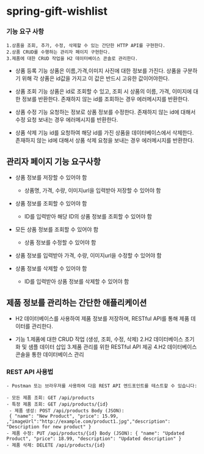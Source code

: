 # spring-gift-wishlist
### 기능 요구 사항
    1.상품을 조회, 추가, 수정, 삭제할 수 있는 간단한 HTTP API를 구현한다.
    2.상품 CRUD를 수행하는 관리자 페이지 구현한다.
    3.제품에 대한 CRUD 작업을 H2 데이터베이스 콘솔로 관리한다.

- 상품 등록 기능
  상품은 이름,가격,이미지 사진에 대한 정보를 가진다.
  상품을 구분하기 위해 각 상품은 id값을 가지고 이 값은 반드시 고유한 값이어야한다.

- 상품 조회 기능
  상품은 id로 조회할 수 있고, 조회 시 상품의 이름, 가격, 이미지에 대한 정보를 반환한다.
  존재하지 않는 id를 조회하는 경우 에러메시지를 반환한다.

- 상품 수정 기능
  요청하는 정보로 상품 정보를 수정한다.
  존재하지 않는 id에 대해서 수정 요청 보내는 경우 에러메시지를 반환한다.

- 상품 삭제 기능
  id를 요청하여 해당 id를 가진 상품을 데이터베이스에서 삭제한다.
  존재하지 않는 id에 대해서 상품 삭제 요청을 보내는 경우 에러메시지를 반환한다.

## 관리자 페이지 기능 요구사항

- 상품 정보를 저장할 수 있어야 함
    - 상품명, 가격, 수량, 이미지url을 입력받아 저장할 수 있어야 함

- 상품 정보를 조회할 수 있어야 함
    - ID를 입력받아 해당 ID의 상품 정보를 조회할 수 있어야 함

- 모든 상품 정보를 조회할 수 있어야 함
    - 상품 정보를 수정할 수 있어야 함

- 상품 정보를 입력받아 가격, 수량, 이미지url을 수정할 수 있어야 함

- 상품 정보를 삭제할 수 있어야 함
    - ID를 입력받아 상품 정보를 삭제할 수 있어야 함

## 제품 정보를 관리하는 간단한 애플리케이션
- H2 데이터베이스를 사용하여 제품 정보를 저장하며, RESTful API를 통해 제품 데이터를 관리한다.

- 기능
  1.제품에 대한 CRUD 작업 (생성, 조회, 수정, 삭제)
  2.H2 데이터베이스 초기화 및 샘플 데이터 삽입
  3.제품 관리를 위한 RESTful API 제공
  4.H2 데이터베이스 콘솔을 통한 데이터베이스 관리

### REST API 사용법
    - Postman 또는 브라우저를 사용하여 다음 REST API 엔드포인트를 테스트할 수 있습니다:

    - 모든 제품 조회: GET /api/products
    - 특정 제품 조회: GET /api/products/{id}
     - 제품 생성: POST /api/products Body (JSON):
     { "name": "New Product", "price": 15.99, ,"imageUrl":"http://example.com/product1.jpg","description": "Description for new product" }
    - 제품 수정: PUT /api/products/{id} Body (JSON): { "name": "Updated Product", "price": 18.99, "description": "Updated description" }
    - 제품 삭제: DELETE /api/products/{id}
